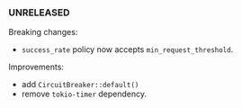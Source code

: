 ### UNRELEASED

Breaking changes:
* `success_rate` policy now accepts `min_request_threshold`.

Improvements:
* add `CircuitBreaker::default()`
* remove `tokio-timer` dependency.
